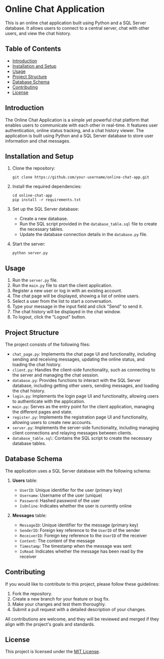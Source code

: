 # Online Chat Application

This is an online chat application built using Python and a SQL Server database. It allows users to connect to a central server, chat with other users, and view the chat history.

## Table of Contents
- [Introduction](#introduction)
- [Installation and Setup](#installation-and-setup)
- [Usage](#usage)
- [Project Structure](#project-structure)
- [Database Schema](#database-schema)
- [Contributing](#contributing)
- [License](#license)

## Introduction

The Online Chat Application is a simple yet powerful chat platform that enables users to communicate with each other in real-time. It features user authentication, online status tracking, and a chat history viewer. The application is built using Python and a SQL Server database to store user information and chat messages.

## Installation and Setup

1. Clone the repository:
   ```
   git clone https://github.com/your-username/online-chat-app.git
   ```
2. Install the required dependencies:
   ```
   cd online-chat-app
   pip install -r requirements.txt
   ```
3. Set up the SQL Server database:
   - Create a new database.
   - Run the SQL script provided in the `database_table.sql` file to create the necessary tables.
   - Update the database connection details in the `database.py` file.

4. Start the server:
   ```
   python server.py
   ```

## Usage
1. Run the `server.py` file.
2. Run the `main.py` file to start the client application.
3. Register a new user or log in with an existing account.
4. The chat page will be displayed, showing a list of online users.
5. Select a user from the list to start a conversation.
6. Type your message in the input field and click "Send" to send it.
7. The chat history will be displayed in the chat window.
8. To logout, click the "Logout" button.

## Project Structure

The project consists of the following files:

- `chat_page.py`: Implements the chat page UI and functionality, including sending and receiving messages, updating the online status, and loading the chat history.
- `client.py`: Handles the client-side functionality, such as connecting to the server and managing the chat session.
- `database.py`: Provides functions to interact with the SQL Server database, including getting other users, sending messages, and loading the chat history.
- `login.py`: Implements the login page UI and functionality, allowing users to authenticate with the application.
- `main.py`: Serves as the entry point for the client application, managing the different pages and state.
- `register.py`: Implements the registration page UI and functionality, allowing users to create new accounts.
- `server.py`: Implements the server-side functionality, including managing client connections and relaying messages between clients.
- `database_table.sql`: Contains the SQL script to create the necessary database tables.

## Database Schema

The application uses a SQL Server database with the following schema:

1. **Users** table:
   - `UserID`: Unique identifier for the user (primary key)
   - `Username`: Username of the user (unique)
   - `Password`: Hashed password of the user
   - `IsOnline`: Indicates whether the user is currently online

2. **Messages** table:
   - `MessageID`: Unique identifier for the message (primary key)
   - `SenderID`: Foreign key reference to the `UserID` of the sender
   - `ReceiverID`: Foreign key reference to the `UserID` of the receiver
   - `Content`: The content of the message
   - `Timestamp`: The timestamp when the message was sent
   - `IsRead`: Indicates whether the message has been read by the receiver

## Contributing

If you would like to contribute to this project, please follow these guidelines:

1. Fork the repository.
2. Create a new branch for your feature or bug fix.
3. Make your changes and test them thoroughly.
4. Submit a pull request with a detailed description of your changes.

All contributions are welcome, and they will be reviewed and merged if they align with the project's goals and standards.

## License

This project is licensed under the [MIT License](LICENSE).
